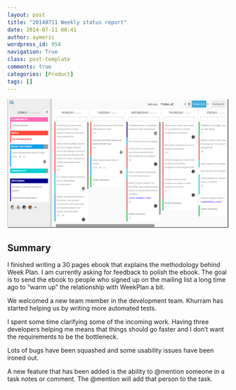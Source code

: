 ```yaml
---
layout: post
title: "20140711 Weekly status report"
date: 2014-07-11 00:41
author: aymeric
wordpress_id: 954
navigation: True
class: post-template
comments: true
categories: [Product]
tags: []
---
```

![Weekly Status Report](/assets/images/uploads/954-image_thumb1.png "Weekly Status Report")

## Summary

I finished writing a 30 pages ebook that explains the methodology behind Week Plan. I am currently asking for feedback to polish the ebook. The goal is to send the ebook to people who signed up on the mailing list a long time ago to “warm up” the relationship with WeekPlan a bit.

We welcomed a new team member in the development team. Khurram has started helping us by writing more automated tests.

I spent some time clarifying some of the incoming work. Having three developers helping me means that things should go faster and I don’t want the requirements to be the bottleneck.

Lots of bugs have been squashed and some usability issues have been ironed out.

A new feature that has been added is the ability to @mention someone in a task notes or comment. The @mention will add that person to the task.


